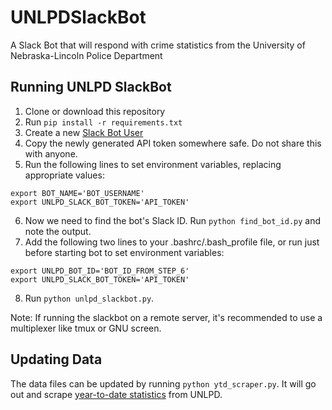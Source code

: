 # UNLPDSlackBot
A Slack Bot that will respond with crime statistics from the University of Nebraska-Lincoln Police Department

## Running UNLPD SlackBot
1. Clone or download this repository
2. Run `pip install -r requirements.txt`
3. Create a new [Slack Bot User](https://my.slack.com/services/new/bot)
4. Copy the newly generated API token somewhere safe. Do not share this with anyone.
5. Run the following lines to set environment variables, replacing appropriate values:
```
export BOT_NAME='BOT_USERNAME'
export UNLPD_SLACK_BOT_TOKEN='API_TOKEN'
```
6. Now we need to find the bot's Slack ID. Run `python find_bot_id.py` and note the output.
7. Add the following two lines to your .bashrc/.bash_profile file, or run just before starting bot to set environment variables:
```
export UNLPD_BOT_ID='BOT_ID_FROM_STEP_6'
export UNLPD_SLACK_BOT_TOKEN='API_TOKEN'
```
8. Run `python unlpd_slackbot.py`.

Note: If running the slackbot on a remote server, it's recommended to use a multiplexer like tmux or GNU screen.

## Updating Data

The data files can be updated by running `python ytd_scraper.py`. It will go out and scrape [year-to-date statistics](https://scsapps.unl.edu/PoliceReports/ClerySummaryReport.aspx) from UNLPD.
